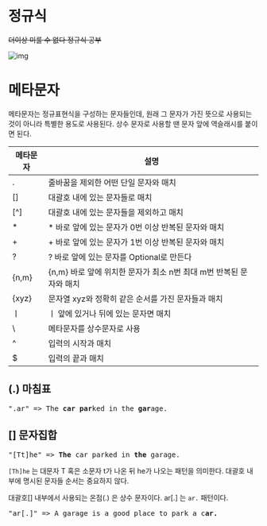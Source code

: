 # 정규식 

~~더이상 미룰 수 없다 정규식 공부~~

![img](https://github.com/ziishaned/learn-regex/raw/master/img/regexp-en.png)


# 메타문자
메타문자는 정규표현식을 구성하는 문자들인데, 원래 그 문자가 가진 뜻으로 사용되는 것이 아니라 특별한 용도로 사용된다. 상수 문자로 사용할 땐 문자 앞에 역슬래시를 붙이면 된다.

|메타문자|설명|
|--------|----|
|.|줄바꿈을 제외한 어떤 단일 문자와 매치|
|[]|대괄호 내에 있는 문자들로 매치|
|[^]|대괄호 내에 있는 문자들을 제외하고 매치|
|*|* 바로 앞에 있는 문자가 0번 이상 반복된 문자와 매치|
|+|+ 바로 앞에 있는 문자가 1번 이상 반복된 문자와 매치|
|?|? 바로 앞에 있는 문자를 Optional로 만든다|
|{n,m}|{n,m} 바로 앞에 위치한 문자가 최소 n번 최대 m번 반복된 문자와 매치|
|{xyz}|문자열 xyz와 정확히 같은 순서를 가진 문자들과 매치||
| ㅣ | ㅣ 앞에 있거나 뒤에 있는 문자면 매치|
| \ | 메타문자를 상수문자로 사용|
|^| 입력의 시작과 매치
|$| 입력의 끝과 매치|


## (.) 마침표
<pre>
".ar" => The <strong>car</strong> <strong>par</strong>ked in the <strong>gar</strong>age.
</pre>

## [] 문자집합
<pre>
"[Tt]he" => <strong>The</strong> car parked in <strong>the</strong> garage.
</pre>

`[Th]he` 는 대문자 T 혹은 소문자 t가 나온 뒤 he가 나오는 패턴을 의미한다. 대괄호 내부에 명시된 문자들 순서는 중요하지 않다.

대괄호[] 내부에서 사용되는 온점(.) 은 상수 문자이다. ar[.] 는 `ar.` 패턴이다.
<pre>
"ar[.]" => A garage is a good place to park a c<strong>ar.</strong>
</pre>